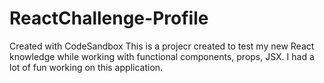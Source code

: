 # ReactChallenge-Profile
Created with CodeSandbox
This is a projecr created to test my new React knowledge while working with functional components, props, JSX.
I had a lot of fun working on this application.
